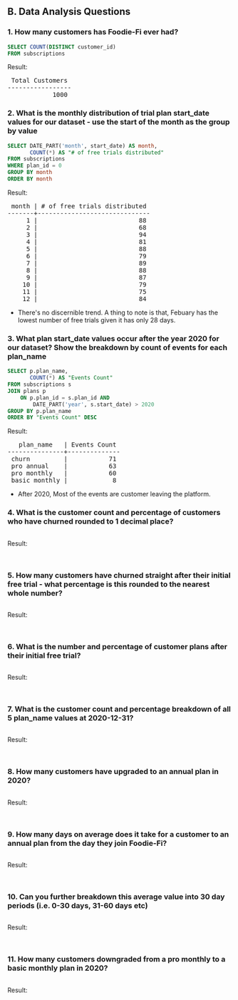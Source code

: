 ## B. Data Analysis Questions

### 1. How many customers has Foodie-Fi ever had?

```SQL
SELECT COUNT(DISTINCT customer_id)
FROM subscriptions
```

Result:

<pre>
 Total Customers 
-----------------
            1000
</pre>


### 2. What is the monthly distribution of trial plan start_date values for our dataset - use the start of the month as the group by value

```SQL
SELECT DATE_PART('month', start_date) AS month, 
       COUNT(*) AS "# of free trials distributed"
FROM subscriptions
WHERE plan_id = 0
GROUP BY month
ORDER BY month
```

Result:

<pre>
 month | # of free trials distributed 
-------+------------------------------
     1 |                           88
     2 |                           68
     3 |                           94
     4 |                           81
     5 |                           88
     6 |                           79
     7 |                           89
     8 |                           88
     9 |                           87
    10 |                           79
    11 |                           75
    12 |                           84	
</pre>

* There's no discernible trend. A thing to note is that, Febuary has the lowest number of free trials given it has only 28 days. 

### 3. What plan start_date values occur after the year 2020 for our dataset? Show the breakdown by count of events for each plan_name

```SQL
SELECT p.plan_name, 
       COUNT(*) AS "Events Count"
FROM subscriptions s
JOIN plans p
    ON p.plan_id = s.plan_id AND
        DATE_PART('year', s.start_date) > 2020
GROUP BY p.plan_name
ORDER BY "Events Count" DESC
```

Result:

<pre>
   plan_name   | Events Count 
---------------+--------------
 churn         |           71
 pro annual    |           63
 pro monthly   |           60
 basic monthly |            8
</pre>

* After 2020, Most of the events are customer leaving the platform. 

### 4. What is the customer count and percentage of customers who have churned rounded to 1 decimal place?

```SQL
```

Result:

<pre>
	
</pre>


### 5. How many customers have churned straight after their initial free trial - what percentage is this rounded to the nearest whole number?

```SQL
```

Result:

<pre>
	
</pre>


### 6. What is the number and percentage of customer plans after their initial free trial?

```SQL
```

Result:

<pre>
	
</pre>


### 7. What is the customer count and percentage breakdown of all 5 plan_name values at 2020-12-31?

```SQL
```

Result:

<pre>
	
</pre>


### 8. How many customers have upgraded to an annual plan in 2020?

```SQL
```

Result:

<pre>
	
</pre>


### 9. How many days on average does it take for a customer to an annual plan from the day they join Foodie-Fi?

```SQL
```

Result:

<pre>
	
</pre>


### 10. Can you further breakdown this average value into 30 day periods (i.e. 0-30 days, 31-60 days etc)

```SQL
```

Result:

<pre>
	
</pre>


### 11. How many customers downgraded from a pro monthly to a basic monthly plan in 2020?

```SQL
```

Result:

<pre>
	
</pre>

